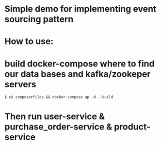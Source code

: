 # Simple demo for implementing event sourcing pattern

# How to use:

# build docker-compose where to find our data bases and kafka/zookeper servers

	$ cd composerfiles && docker-compose up -d --build

# Then run user-service & purchase_order-service & product-service
